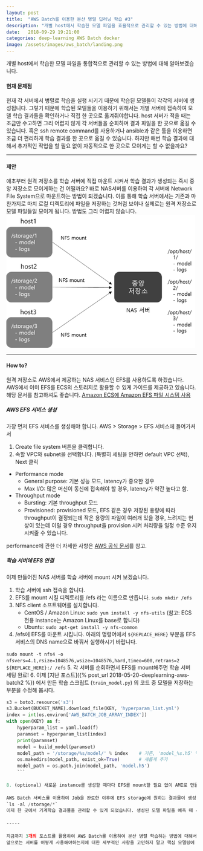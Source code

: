 ```yaml
---
layout: post
title:  "AWS Batch를 이용한 분산 병렬 딥러닝 학습 #3"
description: "개별 host에서 학습한 모델 파일을 효율적으로 관리할 수 있는 방법에 대해 알아보겠습니다."
date:   2018-09-29 19:21:00
categories: deep-learning AWS Batch docker
image: /assets/images/aws_batch/landing.png
---
```

개별 host에서 학습한 모델 파일을 통합적으로 관리할 수 있는 방법에 대해 알아보겠습니다.

#### 현재 문제점
현재 각 서버에서 병렬로 학습을 실행 시키기 때문에 학습된 모델들이 각각의 서버에 생성됩니다. 그렇기 때문에 학습된 모델들을 이용하기 위해서는 개별 서버에 접속하여 모델 학습 결과들을 확인하거나 직접 한 곳으로 옮겨줘야합니다. host 서버가 적을 때는 조금만 수고하면 그리 어렵지 않게 각 서버들을 순회하며 결과 파일을 한 곳으로 옮길 수 있습니다.
혹은 ssh remote command를 사용하거나 ansible과 같은 툴을 이용하면 조금 더 편리하게 학습 결과를 한 곳으로 옮길 수 있습니다.
하지만 매번 학습 결과에 대해서 추가적인 작업을 할 필요 없이 자동적으로 한 곳으로 모이게는 할 수 없을까요?

---

#### 제안
애초부터 원격 저장소를 학습 서버에 직접 마운트 시켜서 학습 결과가 생성되는 즉시 중앙 저장소로 모이게하는 건 어떨까요? 바로 NAS서버를 이용하여 각 서버에 Network File System으로 마운트하는 방법이 되겠습니다. 이를 통해 학습 서버에서는 기존과 마찬가지로 마치 로컬 디렉토리에 파일을 저장하는 것처럼 보이나 실제로는 원격 저장소로 모델 파일들일 모이게 됩니다. 방법도 그리 어렵지 않습니다.
![](/assets/images/volume_driver/efs.png)


---

#### How to?
원격 저장소로 AWS에서 제공하는 NAS 서비스인 EFS를 사용하도록 하겠습니다.
AWS에서 이미 EFS를 ECS의 스토리지로 활용할 수 있게 가이드를 제공하고 있습니다.
해당 문서를 참고하셔도 좋습니다.
[Amazon ECS에 Amazon EFS 파일 시스템 사용](https://docs.aws.amazon.com/ko_kr/AmazonECS/latest/developerguide/using_efs.html)

##### AWS EFS 서비스 생성
가장 먼저 EFS 서비스를 생성해야 합니다.
AWS > Storage > EFS 서비스에 들어가셔서
1. Create file system 버튼을 클릭합니다.
2. 속할 VPC와 subnet을 선택합니다. (특별히 세팅을 안하면 default VPC 선택), Next 클릭
- Performance mode
	- General purpose: 기본 성능 모드, latency가 중요한 경우
	- Max I/O: 많은 머신이 동신에 접속해야 할 경우, latency가 약간 높다고 함.
- Throughput mode
	- Bursting: 기본 throughput 모드
	- Provisioned: provisioned 모드, EFS 같은 경우 저장된 용량에 따라 throughput이 결정되는데 작은 용량의 파일이 여러개 있을 경우, 느려지는 현상이 있는데 이럴 경우 throughput을 provision 시켜 처리량을 일정 수준 유지 시켜줄 수 있습니다.

performance에 관한 더 자세한 사항은 [AWS 공식 문서](https://docs.aws.amazon.com/efs/latest/ug/performance.html)를 참고.

##### 학습 서버에 EFS 연결
이제 만들어진 NAS 서버를 학습 서버에 mount 시켜 보겠습니다.
1. 학습 서버에 ssh 접속을 합니다.
2. EFS를 mount 시킬 디렉토리를 /efs 라는 이름으로 만듭니다.
	`sudo mkdir /efs`
3. NFS client 소프트웨어를 설치합니다.
	- CentOS / Amazon Linux: `sudo yum install -y nfs-utils`
	(참고: ECS 전용 instance는 Amazon Linux를 base로 합니다)
	- Ubuntu: `sudo apt-get install -y nfs-common`
4. /efs에 EFS를 마운트 시킵니다.
아래의 명령어에서 `${REPLACE_HERE}` 부분을 EFS 서비스의 DNS name으로 바꿔서 실행하시기 바랍니다.

`sudo mount -t nfs4 -o nfsvers=4.1,rsize=1048576,wsize=1048576,hard,timeo=600,retrans=2 ${REPLACE_HERE}:/ /efs`
5. 각 서버를 순회하면서 EFS를 mount해주면 학습 서버 세팅 완료!
6. 이제 [지난 포스트]({% post_url 2018-05-20-deeplearning-aws-batch2 %}) 에서 만든 학습 스크립트 (`train_model.py`) 의 코드 중 모델을 저장하는 부분을 수정해 봅시다.
```python
s3 = boto3.resource('s3')
s3.Bucket(BUCKET_NAME).download_file(KEY, 'hyperparam_list.yml')
index = int(os.environ['AWS_BATCH_JOB_ARRAY_INDEX'])
with open(KEY) as f:
    hyperparam_list = yaml.load(f)
    paramset = hyperparam_list[index]
    print(paramset)
    model = build_model(paramset)
    model_path = '/storage/%s/model/' % index    # 기존, 'model_%s.h5' % index
    os.makedirs(model_path, exist_ok=True)       # 새롭게 추가
    model_path = os.path.join(model_path, 'model.h5')
    ```

8. (optional) 새로운 instance를 생성할 때마다 EFS를 mount할 필요 없이 AMI로 만들어서 관리하면 편리합니다.

AWS Batch 서비스를 이용하여 Job을 완료한 이후에 EFS storage에 원하는 결과물이 생성 되었는지 확인해 봅니다.
`ls -al /storage/*`
이제 한 곳에서 기계학습 결과물을 관리할 수 있게 되었습니다. 생성된 모델 파일을 예측 때 사용하는 방법도 어디서든 동일하게 로컬 파일 시스템을 접근 하듯이 모델에 접근할 수 있습니다.

-----

지금까지 3개의 포스트를 활용하여 AWS Batch를 이용하여 분산 병렬 학습하는 방법에 대해서 작성하였습니다.
앞으로는 서버를 어떻게 사용해야하는지에 대한 세부적인 사항을 고민하지 말고 핵심 모델링에 좀 더 집중하여 원하는 모델을 더 빠르고 효율적으로 얻으시길 바랍니다.
